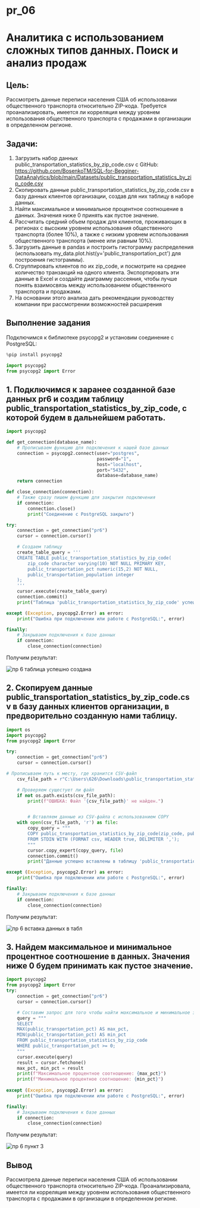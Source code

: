 # pr_06
# Аналитика с использованием сложных типов данных. Поиск и анализ продаж

## Цель:
Рассмотреть данные переписи населения США об использовании общественного транспорта относительно ZIP-кода.
Требуется проанализировать, имеется ли корреляция между уровнем использования общественного транспорта с продажами в
организации в определенном регионе.

## Задачи:
1. Загрузить набор данных public_transportation_statistics_by_zip_code.csv с GitHub:
https://github.com/BosenkoTM/SQL-for-Begginer-DataAnalytics/blob/main/Datasets/public_transportation_statistics_by_zip_code.csv
2. Скопировать данные public_transportation_statistics_by_zip_code.csv в базу данных клиентов организации, создав для них таблицу в наборе данных.
3. Найти максимальное и минимальное процентное соотношение в данных. Значения ниже 0 принять как пустое значение.
4. Рассчитать средний объем продаж для клиентов, проживающих в регионах с высоким уровнем использования общественного транспорта (более 10%), а также с низким уровнем использования общественного транспорта
(менее или равным 10%).
5. Загрузить данные в pandas и построить гистограмму распределения
(использовать my_data.plot.hist(y='public_transportation_pct') для построения
гистограммы).
6. Сгруппировать клиентов по их zip_code, и посмотрите на среднее количество транзакций на одного клиента. Экспортировать эти данные в Excel и создайте диаграмму рассеяния, чтобы лучше понять взаимосвязь между использованием общественного транспорта и продажами.
7. На основании этого анализа дать рекомендации руководству компании при рассмотрении возможностей расширения

## Выполнение задания
Подключимся к библиотеке psycopg2 и установим соединение с PostgreSQL:
```python
%pip install psycopg2
```
```python
import psycopg2
from psycopg2 import Error
```
## 1. Подключимся к заранее созданной базе  данных pr6 и создим таблицу public_transportation_statistics_by_zip_code, с которой будем в дальнейшем работать.
```python
import psycopg2

def get_connection(database_name):
    # Прописываем функцию для подключения к нашей базе данных
    connection = psycopg2.connect(user="postgres",
                                  password="1",
                                  host="localhost",
                                  port="5432",
                                  database=database_name)
    return connection

def close_connection(connection):
    # Также сразу пишем функцию для закрытия подключения
    if connection:
        connection.close()
        print("Соединение с PostgreSQL закрыто")

try:
    connection = get_connection("pr6")
    cursor = connection.cursor()

    # Создаем таблицу 
    create_table_query = '''
    CREATE TABLE public_transportation_statistics_by_zip_code(
        zip_code character varying(10) NOT NULL PRIMARY KEY,
        public_transportation_pct numeric(15,2) NOT NULL,
        public_transportation_population integer
    );
    '''
    cursor.execute(create_table_query)
    connection.commit()
    print("Таблица 'public_transportation_statistics_by_zip_code' успешно создана")

except (Exception, psycopg2.Error) as error:
    print("Ошибка при подключении или работе с PostgreSQL:", error)

finally:
    # Закрываем подключения к базе данных
    if connection:
        close_connection(connection)
```
Получим результат:

![пр 6 таблица успешно создана](https://github.com/user-attachments/assets/7022e85a-19c4-4bcc-9736-edfcfd29f23d)


## 2. Скопируем данные public_transportation_statistics_by_zip_code.csv в базу данных клиентов организации, в предворительно созданную нами таблицу.
```python
import os  
import psycopg2  
from psycopg2 import Error

try:
    connection = get_connection("pr6")
    cursor = connection.cursor()

# Прописываем путь к месту, где хранится CSV-файл
    csv_file_path = r"C:\Users\626\Downloads\public_transportation_statistics_by_zip_code.csv"

    # Проверяем сущестует ли файл
    if not os.path.exists(csv_file_path):
        print(f"ОШИБКА: Файл '{csv_file_path}' не найден.")


        # Вставляем данные из CSV-файла с использованием COPY
    with open(csv_file_path, 'r') as file:
        copy_query = """
        COPY public_transportation_statistics_by_zip_code(zip_code, public_transportation_pct, public_transportation_population)
        FROM STDIN WITH (FORMAT csv, HEADER true, DELIMITER ',');
        """
        cursor.copy_expert(copy_query, file)
        connection.commit()
        print("Данные успешно вставлены в таблицу 'public_transportation_statistics_by_zip_code'")

except (Exception, psycopg2.Error) as error:
    print("Ошибка при подключении или работе с PostgreSQL:", error)

finally:
    # Закрываем подключения к базе данных
    if connection:
        close_connection(connection)
```
Получим результат:

![пр 6 вставка данных в табл](https://github.com/user-attachments/assets/2c99fc2a-2913-4ed2-936e-daeb01ef1512)


## 3. Найдем максимальное и минимальное процентное соотношение в данных. Значения ниже 0 будем принимать как пустое значение.
```python
import psycopg2 
from psycopg2 import Error
try:
    connection = get_connection("pr6")
    cursor = connection.cursor()

    # Составим запрос для того чтобы найти максимальное и минимальное значение процентного соотношения
    query = """
    SELECT 
    MAX(public_transportation_pct) AS max_pct,
    MIN(public_transportation_pct) AS min_pct
    FROM public_transportation_statistics_by_zip_code
    WHERE public_transportation_pct >= 0;
    """
    cursor.execute(query)
    result = cursor.fetchone()
    max_pct, min_pct = result
    print(f"Максимальное процентное соотношение: {max_pct}")
    print(f"Минимальное процентное соотношение: {min_pct}")
    
except (Exception, psycopg2.Error) as error:
    print("Ошибка при подключении или работе с PostgreSQL:", error)

finally:
    # Закрываем подключения к базе данных
    if connection:
        close_connection(connection)
```

Получим результат:

![пр 6 пункт 3](https://github.com/user-attachments/assets/287cf19e-981c-4e60-b431-1223a02e222f)




## Вывод
Рассмотрела данные переписи населения США об использовании общественного транспорта относительно ZIP-кода.
Проанализировала, имеется ли корреляция между уровнем использования общественного транспорта с продажами в
организации в определенном регионе.


